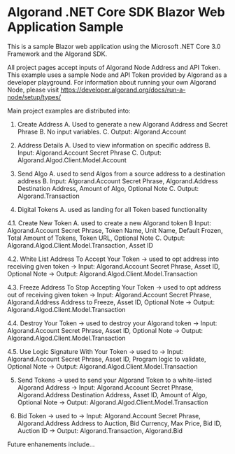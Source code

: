 # Algorand .NET Core SDK Blazor Web Application Sample

This is a sample Blazor web application using the Microsoft .NET Core 3.0 Framework and the Algorand SDK. 

All project pages accept inputs of Algorand Node Address and API Token. This example uses a sample Node and API Token provided by Algorand as a developer playground. For information about running your own Algorand Node, please visit https://developer.algorand.org/docs/run-a-node/setup/types/ 

Main project examples are distributed into:
1. Create Address 
  A. Used to generate a new Algorand Address and Secret Phrase
  B. No input variables.
  C. Output: Algorand.Account
  
2. Address Details 
  A. Used to view information on specific address
  B. Input: Algorand.Account Secret Phrase
  C. Output: Algorand.Algod.Client.Model.Account 
  
3. Send Algo 
  A. used to send Algos from a source address to a destination address
  B. Input: Algorand.Account Secret Phrase, Algorand.Address Destination Address, Amount of Algo, Optional Note
  C. Output: Algorand.Transaction 
  
4. Digital Tokens 
  A. used as landing for all Token based functionality 
  
4.1. Create New Token
  A. used to create a new Algorand token
  B Input: Algorand.Account Secret Phrase, Token Name, Unit Name, Default Frozen, Total Amount of Tokens, Token URL, Optional Note
  C. Output: Algorand.Algod.Client.Model.Transaction, Asset ID
  
4.2. White List Address To Accept Your Token
  -> used to opt address into receiving given token
  -> Input:  Algorand.Account Secret Phrase, Asset ID, Optional Note
  -> Output: Algorand.Algod.Client.Model.Transaction
  
4.3. Freeze Address To Stop Accepting Your Token
  -> used to opt address out of receiving given token
  -> Input: Algorand.Account Secret Phrase, Algorand.Address Address to Freeze, Asset ID, Optional Note
  -> Output: Algorand.Algod.Client.Model.Transaction
  
4.4. Destroy Your Token
  -> used to destroy your Algorand token
  -> Input: Algorand.Account Secret Phrase, Asset ID, Optional Note
  -> Output: Algorand.Algod.Client.Model.Transaction
  
4.5. Use Logic Signature With Your Token
  -> used to 
  -> Input: Algorand.Account Secret Phrase, Asset ID, Program logic to validate, Optional Note
  -> Output: Algorand.Algod.Client.Model.Transaction
  
5. Send Tokens
  -> used to send your Algorand Token to a white-listed Algorand Address
  -> Input: Algorand.Account Secret Phrase, Algorand.Address Destination Address, Asset ID, Amount of Algo, Optional Note
  -> Output: Algorand.Algod.Client.Model.Transaction
  
6. Bid Token
  -> used to 
  -> Input: Algorand.Account Secret Phrase, Algorand.Address Address to Auction, Bid Currency, Max Price, Bid ID, Auction ID
  -> Output: Algorand.Transaction, Algorand.Bid
  
Future enhanements include...
  
